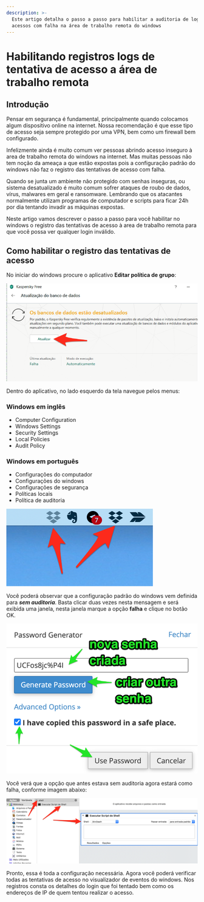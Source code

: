 ```yaml
---
description: >-
  Este artigo detalha o passo a passo para habilitar a auditoria de logs de
  acessos com falha na área de trabalho remota do windows
---
```


# Habilitando registros logs de tentativa de acesso a área de trabalho remota

## Introdução

Pensar em segurança é fundamental, principalmente quando colocamos algum dispositivo online na internet. Nossa recomendação é que esse tipo de acesso seja sempre protegido  por uma VPN, bem como um firewall bem configurado. 

Infelizmente ainda é muito comum ver pessoas abrindo acesso inseguro à area de trabalho remota do windows na internet. Mas muitas pessoas não tem noção da ameaça a que estão expostas pois a configuração padrão do windows não faz o registro das tentativas de acesso com falha.

Quando se junta um ambiente não protegido com senhas inseguras, ou sistema desatualizado é muito comum sofrer ataques de roubo de dados, vírus, malwares em geral e ransomware. Lembrando que os atacantes normalmente utilizam programas de computador e scripts para ficar 24h por dia tentando invadir as máquinas expostas.

Neste artigo vamos descrever o passo a passo para você habilitar no windows o registro das tentativas de acesso à area de trabalho remota para que você possa ver qualquer login inválido.

## Como habilitar o registro das tentativas de acesso

No iniciar do windows procure o aplicativo **Editar política de grupo**:

![](../../.gitbook/assets/image%20%2821%29.png)

Dentro do aplicativo, no lado esquerdo da tela navegue pelos menus:

### Windows em inglês

* Computer Configuration
* Windows Settings
* Security Settings
* Local Policies
* Audit Policy

### Windows em português

* Configurações do computador
* Configurações do windows
* Configurações de segurança
* Políticas locais
* Política de auditoria

![editor de pol&#xED;tica de grupo local](../../.gitbook/assets/image%20%2818%29.png)

Você poderá observar que a configuração padrão do windows vem definida para _**sem auditoria**_. Basta clicar duas vezes nesta mensagem e será exibida uma janela, nesta janela marque a opção **falha** e clique no botão OK.

![janela de edi&#xE7;&#xE3;o das propriedades](../../.gitbook/assets/image%20%2835%29.png)

Você verá que a opção que antes estava sem auditoria agora estará como falha, conforme imagem abaixo:

![](../../.gitbook/assets/image%20%2830%29.png)

Pronto, essa é toda a configuração necessária. Agora você poderá verificar todas as tentativas de acesso no visualizador de eventos do windows. Nos registros consta os detalhes do login que foi tentado bem como os endereços de IP de quem tentou realizar o acesso.


